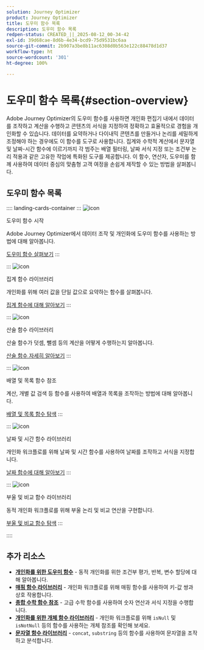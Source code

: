 ```yaml
---
solution: Journey Optimizer
product: Journey Optimizer
title: 도우미 함수 목록
description: 도우미 함수 목록
redpen-status: CREATED_||_2025-08-12_00-34-42
exl-id: 39d68cae-8d6b-4e34-bcd9-75d9531bc6aa
source-git-commit: 2b907a3be8b11ac6308d0b563e122c88478d1d37
workflow-type: ht
source-wordcount: '301'
ht-degree: 100%

---
```


# 도우미 함수 목록{#section-overview}

Adobe Journey Optimizer의 도우미 함수를 사용하면 개인화 편집기 내에서 데이터를 조작하고 계산을 수행하고 콘텐츠의 서식을 지정하여 정확하고 효율적으로 경험을 개인화할 수 있습니다. 데이터를 요약하거나 다이내믹 콘텐츠를 만들거나 논리를 세밀하게 조정해야 하는 경우에도 이 함수를 도구로 사용합니다. 집계와 수학적 계산에서 문자열 및 날짜-시간 함수에 이르기까지 각 범주는 배열 필터링, 날짜 서식 지정 또는 조건부 논리 적용과 같은 고유한 작업에 특화된 도구를 제공합니다. 이 함수, 연산자, 도우미를 함께 사용하여 데이터 중심의 맞춤형 고객 여정을 손쉽게 제작할 수 있는 방법을 살펴봅니다.

## 도우미 함수 목록

:::: landing-cards-container
:::
![icon](https://cdn.experienceleague.adobe.com/icons/circle-play.svg)

도우미 함수 시작

Adobe Journey Optimizer에서 데이터 조작 및 개인화에 도우미 함수를 사용하는 방법에 대해 알아봅니다.

[도우미 함수 살펴보기](../using/personalization/functions/functions.md)
:::

:::
![icon](https://cdn.experienceleague.adobe.com/icons/list-check.svg)

집계 함수 라이브러리

개인화를 위해 여러 값을 단일 값으로 요약하는 함수를 살펴봅니다.

[집계 함수에 대해 알아보기](../using/personalization/functions/aggregation.md)
:::

:::
![icon](https://cdn.experienceleague.adobe.com/icons/code-branch.svg)

산술 함수 라이브러리

산술 함수가 덧셈, 뺄셈 등의 계산을 어떻게 수행하는지 알아봅니다.

[산술 함수 자세히 알아보기](../using/personalization/functions/arithmetic-functions.md)
:::

:::
![icon](https://cdn.experienceleague.adobe.com/icons/code-branch.svg)

배열 및 목록 함수 참조

계산, 개별 값 검색 등 함수를 사용하여 배열과 목록을 조작하는 방법에 대해 알아봅니다.

[배열 및 목록 함수 탐색](../using/personalization/functions/arrays-list.md)
:::

:::
![icon](https://cdn.experienceleague.adobe.com/icons/calendar-alt.svg)

날짜 및 시간 함수 라이브러리

개인화 워크플로를 위해 날짜 및 시간 함수를 사용하여 날짜를 조작하고 서식을 지정합니다.

[날짜 함수에 대해 알아보기](../using/personalization/functions/dates.md)
:::

:::
![icon](https://cdn.experienceleague.adobe.com/icons/code-branch.svg)

부울 및 비교 함수 라이브러리

동적 개인화 워크플로를 위해 부울 논리 및 비교 연산을 구현합니다.

[부울 및 비교 함수 탐색](../using/personalization/functions/operators.md)
:::

::::


## 추가 리소스

- **[개인화를 위한 도우미 함수](../using/personalization/functions/helpers.md)** - 동적 개인화를 위한 조건부 평가, 반복, 변수 할당에 대해 알아봅니다.
- **[매핑 함수 라이브러리](../using/personalization/functions/maps.md)** - 개인화 워크플로를 위해 매핑 함수를 사용하여 키-값 쌍과 상호 작용합니다.
- **[종합 수학 함수 참조](../using/personalization/functions/math.md)** - 고급 수학 함수를 사용하여 숫자 연산과 서식 지정을 수행합니다.
- **[개인화를 위한 개체 함수 라이브러리](../using/personalization/functions/objects.md)** - 개인화 워크플로를 위해 `isNull` 및 `isNotNull` 등의 함수를 사용하는 개체 참조를 확인해 보세요.
- **[문자열 함수 라이브러리](../using/personalization/functions/string.md)** - `concat`, `substring` 등의 함수를 사용하여 문자열을 조작하고 분석합니다.
